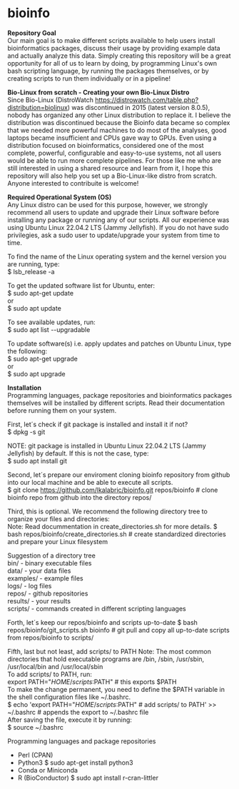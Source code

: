 # bioinfo
<b>Repository Goal</b><br>
Our main goal is to make different scripts available to help users install bioinformatics packages, discuss their usage by providing example data and actually analyze this data. Simply creating this repository will be a great opportunity for all of us to learn by doing, by programming Linux's own bash scripting language, by running the packages themselves, or by creating scripts to run them individually or in a pipeline!

<b>Bio-Linux from scratch - Creating your own Bio-Linux Distro</b><br>
Since Bio-Linux (DistroWatch https://distrowatch.com/table.php?distribution=biolinux) was discontinued in 2015 (latest version 8.0.5), nobody has organized any other Linux distribution to replace it. I believe the distribution was discontinued because the Bioinfo data became so complex that we needed more powerful machines to do most of the analyses, good laptops became insufficient and CPUs gave way to GPUs. Even using a distribution focused on bioinformatics, considered one of the most complete, powerful, configurable and easy-to-use systems, not all users would be able to run more complete pipelines. For those like me who are still interested in using a shared resource and learn from it, I hope this repository will also help you set up a Bio-Linux-like distro from scratch. Anyone interested to contribuite is welcome!

<b>Required Operational System (OS)</b><br>
Any Linux distro can be used for this purpose, however, we strongly recommend all users to update and upgrade their Linux software before installing any package or running any of our scripts. All our experience was using Ubuntu Linux 22.04.2 LTS (Jammy Jellyfish). If you do not have sudo privilegies, ask a sudo user to update/upgrade your system from time to time. 

To find the name of the Linux operating system and the kernel version you are running, type:<br>
$ lsb_release -a<br>

To get the updated software list for Ubuntu, enter:<br>
$ sudo apt-get update<br>
or<br>
$ sudo apt update<br>

To see available updates, run:<br>
$ sudo apt list --upgradable<br>

To update software(s) i.e. apply updates and patches on Ubuntu Linux, type the following:<br>
$ sudo apt-get upgrade<br>
or<br>
$ sudo apt upgrade<br>

<b>Installation</b><br>
Programming languages, package repositories and bioinformatics packages themselves will be installed by different scripts. Read their documentation before running them on your system. 

First, let´s check if git package is installed and install it if not?<br>
$ dpkg -s git<br>

NOTE: git package is installed in Ubuntu Linux 22.04.2 LTS (Jammy Jellyfish) by default. If this is not the case, type:<br>
$ sudo apt install git<br>

Second, let´s prepare our enviroment cloning bioinfo repository from github into our local machine and be able to execute all scripts.<br>
$ git clone https://github.com/lkalabric/bioinfo.git repos/bioinfo    # clone bioinfo repo from github into the directory repos/<br>

Third, this is optional. We recommend the following directory tree to organize your files and directories:<br>
Note: Read docummentation in create_directories.sh for more details.
$ bash repos/bioinfo/create_directories.sh                            # create standardized directories and prepare your Linux filesystem

Suggestion of a directory tree<br>
bin/ - binary executable files<br>
data/ - your data files<br>
examples/ - example files<br>
logs/ - log files<br>
repos/ - github repositories<br>
results/ - your results<br>
scripts/ - commands created in different scripting languages<br>

Forth, let´s keep our repos/bioinfo and scripts up-to-date
$ bash repos/bioinfo/git_scripts.sh bioinfo                           # git pull and copy all up-to-date scripts from repos/bioinfo to scripts/

Fifth, last but not least, add scripts/ to PATH 
Note: The most common directories that hold executable programs are /bin, /sbin, /usr/sbin, /usr/local/bin and /usr/local/sbin<br>
To add scripts/ to PATH, run:<br>
export PATH="$HOME/scripts:$PATH"                                     # this exports $PATH<br>
To make the change permanent, you need to define the $PATH variable in the shell configuration files like ~/.bashrc.<br>
$ echo 'export PATH="$HOME/scripts:$PATH" # add scripts/ to PATH' >> ~/.bashrc  # appends the export to ~/.bashrc file<br>
After saving the file, execute it by running:<br>
$ source ~/.bashrc

Programming languages and package repositories
- Perl (CPAN)
- Python3
$ sudo apt-get install python3
- Conda or Miniconda
- R (BioConductor)
$ sudo apt install r-cran-littler

